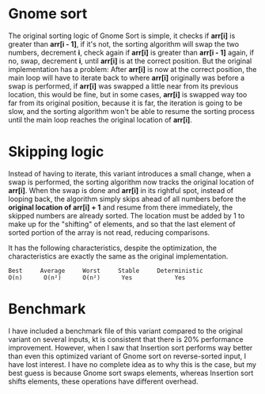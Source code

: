 # Gnome sort
The original sorting logic of Gnome Sort is simple, it checks if **arr[i]** is greater than **arr[i - 1]**, if it's not, the sorting algorithm will swap the two numbers, decrement **i**, check again if **arr[i]** is greater than **arr[i - 1]** again, if no, swap, decrement **i**, until **arr[i]** is at the correct position. But the original implementation has a problem: After **arr[i]** is now at the correct position, the main loop will have to iterate back to where **arr[i]** originally was before a swap is performed, if **arr[i]** was swapped a little near from its previous location, this would be fine, but in some cases, **arr[i]** is swapped way too far from its original position, because it is far, the iteration is going to be slow, and the sorting algorithm won't be able to resume the sorting process until the main loop reaches the original location of **arr[i]**.

# Skipping logic
Instead of having to iterate, this variant introduces a small change, when a swap is performed, the sorting algorithm now tracks the original location of **arr[i]**. When the swap is done and **arr[i]** in its rightful spot, instead of looping back, the algorithm simply skips ahead of all numbers before the **original location of arr[i] + 1** and resume from there immediately, the skipped numbers are already sorted. The location must be added by 1 to make up for the "shifting" of elements, and so that the last element of sorted portion of the array is not read, reducing comparisons.

It has the following characteristics, despite the optimization, the characteristics are exactly the same as the original implementation.

```
Best     Average     Worst     Stable     Deterministic
O(n)      O(n²)      O(n²)      Yes            Yes
```
# Benchmark
I have included a benchmark file of this variant compared to the original variant on several inputs, kt is consistent that there is 20% performance improvement. However, when I saw that Insertion sort performs way better than even this optimized variant of Gnome sort on reverse-sorted input, I have lost interest. I have no complete idea as to why this is the case, but my best guess is because Gnome sort swaps elements, whereas Insertion sort shifts elements, these operations have different overhead.
